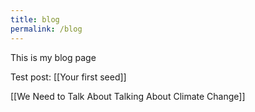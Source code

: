 ```yaml
---
title: blog
permalink: /blog
---
```


This is my blog page

Test post: [[Your first seed]]

[[We Need to Talk About Talking About Climate Change]]
